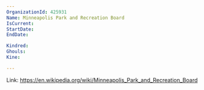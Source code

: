 ```yaml
---
OrganizationId: 425931
Name: Minneapolis Park and Recreation Board
IsCurrent: 
StartDate: 
EndDate: 

Kindred: 
Ghouls: 
Kine: 

---
```


Link: https://en.wikipedia.org/wiki/Minneapolis_Park_and_Recreation_Board